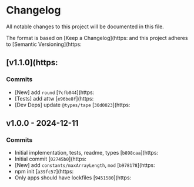 # Changelog

All notable changes to this project will be documented in this file.

The format is based on [Keep a Changelog](https:
and this project adheres to [Semantic Versioning](https:

## [v1.1.0](https:

### Commits

- [New] add `round` [`7cfb044`](https:
- [Tests] add attw [`e96be8f`](https:
- [Dev Deps] update `@types/tape` [`30d0023`](https:

## v1.0.0 - 2024-12-11

### Commits

- Initial implementation, tests, readme, types [`b898caa`](https:
- Initial commit [`02745b0`](https:
- [New] add `constants/maxArrayLength`, `mod` [`b978178`](https:
- npm init [`a39fc57`](https:
- Only apps should have lockfiles [`9451580`](https:

